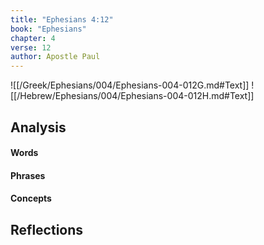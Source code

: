 ```yaml
---
title: "Ephesians 4:12"
book: "Ephesians"
chapter: 4
verse: 12
author: Apostle Paul
---
```

![[/Greek/Ephesians/004/Ephesians-004-012G.md#Text]]
![[/Hebrew/Ephesians/004/Ephesians-004-012H.md#Text]]

## Analysis

#### Words

#### Phrases

#### Concepts

## Reflections
